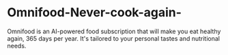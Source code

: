 # Omnifood-Never-cook-again-
Omnifood is an AI-powered food subscription that will make you eat healthy again, 365 days per year. It's tailored to your personal tastes and nutritional needs.
